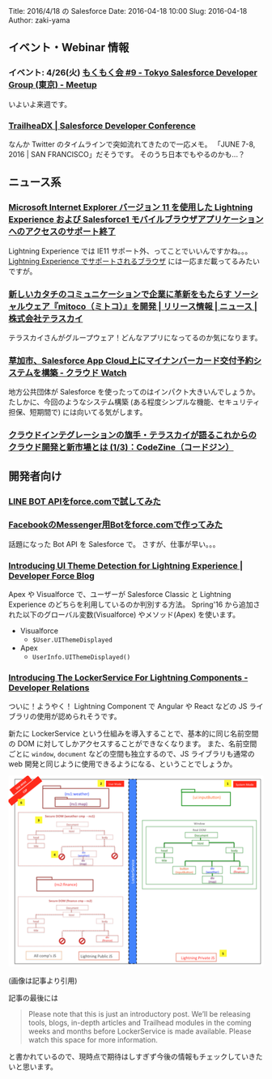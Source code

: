 Title: 2016/4/18 の Salesforce
Date: 2016-04-18 10:00
Slug: 2016-04-18
Author: zaki-yama

## イベント・Webinar 情報

### イベント: 4/26(火) [もくもく会 #9 - Tokyo Salesforce Developer Group (東京) - Meetup](http://www.meetup.com/ja-JP/Tokyo-Salesforce-Developer-Group/events/229981986/)

いよいよ来週です。

### [TrailheaDX | Salesforce Developer Conference](https://developer.salesforce.com/trailheadx)

なんか Twitter のタイムラインで突如流れてきたので一応メモ。
「JUNE 7-8, 2016 | SAN FRANCISCO」だそうです。
そのうち日本でもやるのかも...？

## ニュース系

### [Microsoft Internet Explorer バージョン 11 を使用した Lightning Experience および Salesforce1 モバイルブラウザアプリケーションへのアクセスのサポート終了](https://help.salesforce.com/apex/HTViewSolution?urlname=Retirement-of-Support-for-Microsoft-Internet-Explorer-version-11-with-Lightning-Experience&siteLang=ja&?d=701300000021Jky&eid=ss-tc)

Lightning Experience では IE11 サポート外、ってことでいいんですかね。。。
[Lightning Experience でサポートされるブラウザ](https://help.salesforce.com/HTViewHelpDoc?id=getstart_browsers_sfx.htm&siteLang=ja) には一応まだ載ってるみたいですが。

### [新しいカタチのコミュニケーションで企業に革新をもたらす ソーシャルウェア『mitoco（ミトコ）』を開発 | リリース情報 | ニュース | 株式会社テラスカイ](http://www.terrasky.co.jp/news/2016/04/-mitoco----.php)

テラスカイさんがグループウェア！どんなアプリになってるのか気になります。

### [草加市、Salesforce App Cloud上にマイナンバーカード交付予約システムを構築 - クラウド Watch](http://cloud.watch.impress.co.jp/docs/news/20160411_752557.html)

地方公共団体が Salesforce を使ったってのはインパクト大きいんでしょうか。
たしかに、今回のようなシステム構築 (ある程度シンプルな機能、セキュリティ担保、短期間で) には向いてる気がします。

### [クラウドインテグレーションの旗手・テラスカイが語るこれからのクラウド開発と新市場とは (1/3)：CodeZine（コードジン）](http://codezine.jp/article/detail/9340)


## 開発者向け

### [LINE BOT APIをforce.comで試してみた](http://freedom-man.com/blog/line-bot-api-force/)

### [FacebookのMessenger用Botをforce.comで作ってみた](http://freedom-man.com/blog/facebook-bot-force/)

話題になった Bot API を Salesforce で。
さすが、仕事が早い。。。

### [Introducing UI Theme Detection for Lightning Experience | Developer Force Blog](https://developer.salesforce.com/blogs/isv/2016/04/introducing-ui-theme-detection-for-lightning-experience.html)

Apex や Visualforce で、ユーザーが Salesforce Classic と Lightning Experience のどちらを利用しているのか判別する方法。
Spring'16 から追加された以下のグローバル変数(Visualforce) やメソッド(Apex) を使います。

- Visualforce
    - `$User.UIThemeDisplayed`
- Apex
    - `UserInfo.UIThemeDisplayed()`

### [Introducing The LockerService For Lightning Components - Developer Relations](https://developer.salesforce.com/blogs/developer-relations/2016/04/introducing-lockerservice-lightning-components.html)

ついに！ようやく！
Lightning Component で Angular や React などの JS ライブラリの使用が認められそうです。

新たに LockerService という仕組みを導入することで、基本的に同じ名前空間の DOM に対してしかアクセスすることができなくなります。
また、名前空間ごとに `window`, `document` などの空間も独立するので、JS ライブラリも通常の web 開発と同じように使用できるようになる、ということでしょうか。

![afterLocker](images/2016-04-18/afterLocker.png)

(画像は記事より引用)

記事の最後には

> Please note that this is just an introductory post. We’ll be releasing tools, blogs, in-depth articles and Trailhead modules in the coming weeks and months before LockerService is made available. Please watch this space for more information.

と書かれているので、現時点で期待はしすぎず今後の情報もチェックしていきたいと思います。
